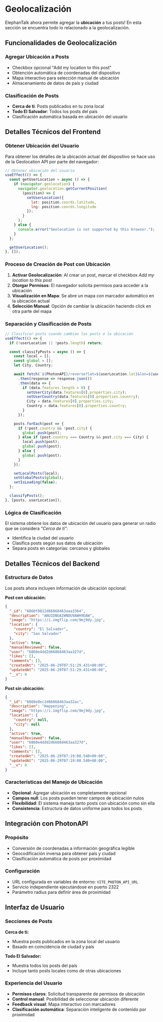 # Geolocalización

ElephanTalk ahora permite agregar la **ubicación** a tus posts! En esta sección se encuentra todo lo relacionado a la geolocalización.

## Funcionalidades de Geolocalización

### Agregar Ubicación a Posts
- Checkbox opcional "Add my location to this post"
- Obtención automática de coordenadas del dispositivo
- Mapa interactivo para selección manual de ubicación
- Almacenamiento de datos de país y ciudad

### Clasificación de Posts
- **Cerca de ti**: Posts publicados en tu zona local
- **Todo El Salvador**: Todos los posts del país
- Clasificación automática basada en ubicación del usuario

## Detalles Técnicos del Frontend

### Obtener Ubicación del Usuario

Para obtener los detalles de la ubicación actual del dispositivo se hace uso de la Geolocation API por parte del navegador:

```javascript
// Obtener ubicación del usuario
useEffect(() => {
  const getUserLocation = async () => {
    if (navigator.geolocation) {
      navigator.geolocation.getCurrentPosition(
        (position) => {
          setUserLocation({
            lat: position.coords.latitude,
            lng: position.coords.longitude
          });
        }
      );
    } else {
      console.error("Geolocation is not supported by this browser.");
    }
  };

  getUserLocation();
}, []);
```

### Proceso de Creación de Post con Ubicación

1. **Activar Geolocalización**: Al crear un post, marcar el checkbox *Add my location to this post*
2. **Otorgar Permisos**: El navegador solicita permisos para acceder a la ubicación
3. **Visualización en Mapa**: Se abre un mapa con marcador automático en la ubicación actual
4. **Selección Manual**: Opción de cambiar la ubicación haciendo click en otra parte del mapa

### Separación y Clasificación de Posts

```javascript
// Clasificar posts cuando cambian los posts o la ubicación
useEffect(() => {
  if (!userLocation || !posts.length) return;

  const classifyPosts = async () => {
    const local = [];
    const global = [];
    let City, Country;

    await fetch(`${PhotonAPI}/reverse?lat=${userLocation.lat}&lon=${userLocation.lng}&radius=0.1`)
      .then(response => response.json())
      .then(data => {
        if (data.features.length > 0) {
          setUserCity(data.features[0].properties.city);
          setUserCountry(data.features[0].properties.country);
          City = data.features[0].properties.city;
          Country = data.features[0].properties.country;
        }
      });

    posts.forEach(post => {
      if (!post.country && !post.city) {
        global.push(post);
      } else if (post.country === Country && post.city === City) {
        local.push(post);
        global.push(post);
      } else {
        global.push(post);
      }
    });

    setLocalPosts(local);
    setGlobalPosts(global);
    setIsLoading(false);
  };

  classifyPosts();
}, [posts, userLocation]);
```

### Lógica de Clasificación

El sistema obtiene los datos de ubicación del usuario para generar un radio que se considera *"Cerca de ti"*:

- Identifica la ciudad del usuario
- Clasifica posts según sus datos de ubicación
- Separa posts en categorías: cercanos y globales

## Detalles Técnicos del Backend

### Estructura de Datos

Los posts ahora incluyen información de ubicación opcional:

**Post con ubicación:**
```json
{
  "_id": "6860f0812d66868463aaa3364",
  "description": "ANUIDNUAIWNDU9AWH9DAW",
  "image": "https://i.imgflip.com/9mj9dy.jpg",
  "location": {
    "country": "El Salvador",
    "city": "San Salvador"
  },
  "active": true,
  "manualReviewed": false,
  "user": "6860e4dd2d66868463aa327d",
  "likes": [],
  "comments": [],
  "createdAt": "2025-06-29T07:51:29.431+00:00",
  "updatedAt": "2025-06-29T07:51:29.431+00:00",
  "__v": 0
}
```

**Post sin ubicación:**
```json
{
  "_id": "6860e8ec2d66868463aa32ac",
  "description": "Happening",
  "image": "https://i.imgflip.com/9mj9dy.jpg",
  "location": {
    "country": null,
    "city": null
  },
  "active": true,
  "manualReviewed": false,
  "user": "6860e4ddd2d66868463aa327d",
  "likes": [],
  "comments": [],
  "createdAt": "2025-06-29T07:19:08.540+00:00",
  "updatedAt": "2025-06-29T07:19:08.540+00:00",
  "__v": 0
}
```

### Características del Manejo de Ubicación

- **Opcional**: Agregar ubicación es completamente opcional
- **Campos null**: Los posts pueden tener campos de ubicación nulos
- **Flexibilidad**: El sistema maneja tanto posts con ubicación como sin ella
- **Consistencia**: Estructura de datos uniforme para todos los posts

## Integración con PhotonAPI

### Propósito
- Conversión de coordenadas a información geográfica legible
- Geocodificación inversa para obtener país y ciudad
- Clasificación automática de posts por proximidad

### Configuración
- URL configurada en variables de entorno: `VITE_PHOTON_API_URL`
- Servicio independiente ejecutándose en puerto 2322
- Parámetro radius para definir área de proximidad

## Interfaz de Usuario

### Secciones de Posts

**Cerca de ti:**
- Muestra posts publicados en la zona local del usuario
- Basado en coincidencia de ciudad y país

**Todo El Salvador:**
- Muestra todos los posts del país
- Incluye tanto posts locales como de otras ubicaciones

### Experiencia del Usuario

- **Permisos claros**: Solicitud transparente de permisos de ubicación
- **Control manual**: Posibilidad de seleccionar ubicación diferente
- **Feedback visual**: Mapa interactivo con marcadores
- **Clasificación automática**: Separación inteligente de contenido por proximidad